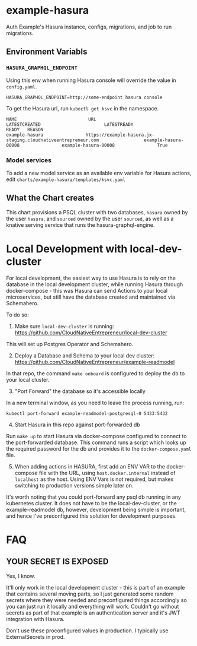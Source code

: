 # example-hasura

Auth Example's Hasura instance, configs, migrations, and job to run migrations.

## Environment Variabls

### `HASURA_GRAPHQL_ENDPOINT`

Using this env when running Hasura console will override the value in `config.yaml`.

```
HASURA_GRAPHQL_ENDPOINT=http://some-endpoint hasura console
```

To get the Hasura url, run `kubectl get ksvc` in the namespace.

```
NAME                           URL                                                                LATESTCREATED                        LATESTREADY                          READY   REASON
example-hasura                https://example-hasura.jx-staging.cloudnativeentrepreneur.com                 example-hasura-00008                example-hasura-00008                True   
```

### Model services

To add a new model service as an available env variable for Hasura actions, edit `charts/example-hasura/templates/ksvc.yaml`

## What the Chart creates

This chart provisions a PSQL cluster with two databases, `hasura` owned by the user `hasura`, and `sourced` owned by the user `sourced`, as well as a knative serving service that runs the hasura-graphql-engine.

# Local Development with local-dev-cluster

For local development, the easiest way to use Hasura is to rely on the database in the local development cluster, while running Hasura through docker-compose - this was Hasura can send Actions to your local microservices, but still have the database created and maintained via Schemahero.

To do so:

1. Make sure `local-dev-cluster` is running: https://github.com/CloudNativeEntrepreneur/local-dev-cluster

This will set up Postgres Operator and Schemahero.

2. Deploy a Database and Schema to your local dev cluster: https://github.com/CloudNativeEntrepreneur/example-readmodel

In that repo, the command `make onboard` is configured to deploy the db to your local cluster.

3. "Port Forward" the database so it's accessible locally

In a new terminal window, as you need to leave the process running, run:

```
kubectl port-forward example-readmodel-postgresql-0 5433:5432
```

4. Start Hasura in this repo against port-forwarded db

Run `make up` to start Hasura via docker-compose configured to connect to the port-forwarded database. This command runs a script which looks up the required password for the db and provides it to the `docker-compose.yaml` file.

5. When adding actions in HASURA, first add an ENV VAR to the docker-compose file with the URL, using `host.docker.internal` instead of `localhost` as the host. Using ENV Vars is not required, but makes switching to production versions simple later on.

It's worth noting that you could port-forward any psql db running in any kubernetes cluster. It does not have to be the local-dev-cluster, or the example-readmodel db, however, development being simple is important, and hence I've preconfigured this solution for development purposes.

# FAQ

## YOUR SECRET IS EXPOSED

Yes, I know.

It'll only work in the local development cluster - this is part of an example that contains several moving parts, so I just generated some random secrets where they were needed and preconfigured things accordingly so you can just run it locally and everything will work. Couldn't go without secrets as part of that example is an authentication server and it's JWT integration with Hasura.

Don't use these proconfigured values in production. I typically use ExternalSecrets in prod.
